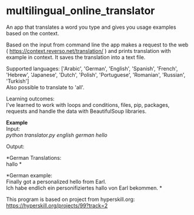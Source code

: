 # multilingual_online_translator
An app that translates a word you type and gives you usage examples based on the context.  

Based on the input from command line the app makes a request to the web ( https://context.reverso.net/translation/ ) and prints translation with example in context.
It saves the translation into a text file.  

Supported languages: ['Arabic', 'German', 'English', 'Spanish', 'French', 'Hebrew', 'Japanese', 'Dutch', 'Polish', 'Portuguese', 'Romanian', 'Russian', 'Turkish']  
Also possible to translate to 'all'. 
   
Learning outcomes:   
I've learned to work with loops and conditions, files, pip, packages, requests and handle the data with BeautifulSoup libraries.
 
  
**Example**    
Input:    
*python translator.py english german hello*  
  
Output:

*German Translations:  
hallo  *  
  
*German example:  
Finally got a personalized hello from Earl.  
Ich habe endlich ein personifiziertes hallo von Earl bekommen.  *



This program is based on project from hyperskill.org: https://hyperskill.org/projects/99?track=2   
